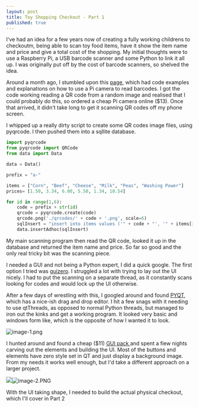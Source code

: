 ```yaml
---
layout: post
title: Toy Shopping Checkout - Part 1
published: true
---
```


I've had an idea for a few years now of creating a fully working childrens to checkoutm, being able to scan toy food items, have it show the item name and price and give a total cost of the shopping. My initial thoughts were to use a Raspberry Pi, a USB barcode scanner and some Python to link it all up. I was originally put off by the cost of barcode scanners, so shelved the idea.

Around a month ago, I stumbled upon this [page](https://www.pyimagesearch.com/2018/05/21/an-opencv-barcode-and-qr-code-scanner-with-zbar/), which had code examples and explanations on how to use a Pi camera to read barcodes. I got the code working reading a QR code from a random image and realised that I could probably do this, so ordered a cheap Pi camera online ($13). Once that arrived, it didn't take long to get it scanning QR codes off my phone screen.

I whipped up a really dirty script to create some QR codes image files, using pyqrcode.  I then pushed them into a sqllite database. 

```python
import pyqrcode
from pyqrcode import QRCode
from data import Data

data = Data()

prefix = "a-"

items = ["Corn", "Beef", "Cheese", "Milk", "Peas", "Washing Power"]
prices= [1.50, 3.34, 6.00, 5.50, 1.34, 10.54]

for id in range(1,6):
    code = prefix + str(id)
    qrcode = pyqrcode.create(code)
    qrcode.png('./qrcodes/' + code + '.png', scale=6)
    sqlInsert = "insert into items values ('" + code + "', '" + items[id] + "', " + str(prices[id]) + ");"    
    data.insertAdhoc(sqlInsert)
```    

My main scanning program then read the QR code, looked it up in the database and returned the item name and price. So far so good and the only real tricky bit was the scanning piece.

I needed a GUI and not being a Python expert, I did a quick google. The first option I tried was [guizero](https://lawsie.github.io/guizero/). I struggled a lot with trying to lay out the UI nicely. I had to put the scanning on a separate thread, as it constantly scans looking for codes and would lock up the UI otherwise. 

After a few days of wrestling with this, I googled around and found [PYQT](https://wiki.python.org/moin/PyQt), which has a nice-ish drag and drop editor. I hit a few snags with it needing to use qtThreads, as opposed to normal Python threads, but managed to iron out the kinks and get a working program. It looked very basic and windows form like, which is the opposite of how I wanted it to look.

![image-1.png]({{site.baseurl}}/_posts/image-1.png)

I hunted around and found a cheap ($11) [GUI pack ](https://creativemarket.com/pzUH/18667-Cartoon-Games-GUI-Pack-9) and spent a fiew nights carving out the elements and building the UI. Most of the buttons and elements have zero style set in QT and just display a background image. From my needs it works well enough, but I'd take a different approach on a larger project.

![]({{site.baseurl}}/_posts/image-2.PNG)![image-2.PNG]({{site.baseurl}}/_posts/image-2.PNG)

With the UI taking shape, I needed to build the actual physical checkout, which I'll cover in Part 2

